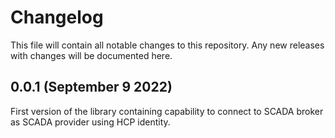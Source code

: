 # Changelog
This file will contain all notable changes to this repository. Any new releases with changes will be documented here.

## 0.0.1 (September 9 2022)
First version of the library containing capability to connect to SCADA broker as SCADA provider using HCP identity.